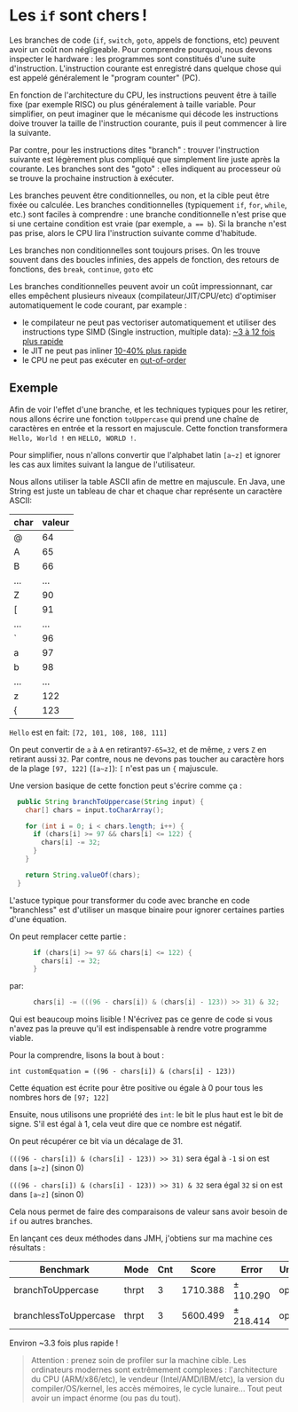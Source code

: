 # Les `if` sont chers !

Les branches de code (`if`, `switch`, `goto`, appels de fonctions, etc) peuvent avoir un coût non négligeable.
Pour comprendre pourquoi, nous devons inspecter le hardware : les programmes sont constitués d'une suite d'instruction. L'instruction courante est enregistré dans quelque chose qui est appelé généralement le "program counter" (PC).

En fonction de l'architecture du CPU, les instructions peuvent être à taille fixe (par exemple RISC) ou plus généralement à taille variable.
Pour simplifier, on peut imaginer que le mécanisme qui décode les instructions doive trouver la taille de l'instruction courante, puis il peut commencer à lire la suivante.

Par contre, pour les instructions dites "branch" : trouver l'instruction suivante est légèrement plus compliqué que simplement lire juste après la courante.
Les branches sont des "goto" : elles indiquent au processeur où se trouve la prochaine instruction à exécuter.

Les branches peuvent être conditionnelles, ou non, et la cible peut être fixée ou calculée.
Les branches conditionnelles (typiquement `if`, `for`, `while`, etc.) sont faciles à comprendre : une branche conditionnelle n'est prise que si une certaine condition est vraie (par exemple, `a == b`).
Si la branche n'est pas prise, alors le CPU lira l'instruction suivante comme d'habitude.

Les branches non conditionnelles sont toujours prises. On les trouve souvent dans des boucles infinies, des appels de fonction, des retours de fonctions, des `break`, `continue`, `goto` etc

Les branches conditionnelles peuvent avoir un coût impressionnant, car elles empêchent plusieurs niveaux (compilateur/JIT/CPU/etc) d'optimiser automatiquement le code courant, par example :
- le compilateur ne peut pas vectoriser automatiquement et utiliser des instructions type SIMD (Single instruction, multiple data): [~3 à 12 fois plus rapide](https://stackoverflow.blog/2020/07/08/improving-performance-with-simd-intrinsics-in-three-use-cases/)
- le JIT ne peut pas inliner [10-40% plus rapide](https://www.cs.cmu.edu/~745/papers/p134-ayers.pdf)
- le CPU ne peut pas exécuter en [out-of-order](https://en.wikipedia.org/wiki/Out-of-order_execution)

## Exemple

Afin de voir l'effet d'une branche, et les techniques typiques pour les retirer, nous allons écrire une fonction `toUppercase` qui prend
une chaîne de caractères en entrée et la ressort en majuscule.
Cette fonction transformera `Hello, World !` en `HELLO, WORLD !`.

Pour simplifier, nous n'allons convertir que l'alphabet latin `[a~z]` et ignorer les cas aux limites suivant la langue de l'utilisateur.

Nous allons utiliser la table ASCII afin de mettre en majuscule. En Java, une String est juste un tableau de char et chaque char représente un caractère ASCII:

| char | valeur|
|------|-------|
| @    | 64    |
| A    | 65    |
| B    | 66    |
| …    | …     |
| Z    | 90    |
| [    | 91    |
| …    | …     |
| `    | 96    |
| a    | 97    |
| b    | 98    |
| …    | …     |
| z    | 122   |
| {    | 123   |


`Hello` est en fait: `[72, 101, 108, 108, 111]`

On peut convertir de `a` à `A` en retirant`97-65=32`, et de même, `z` vers `Z` en retirant aussi `32`.
Par contre, nous ne devons pas toucher au caractère hors de la plage `[97, 122]` (`[a~z]`): `[` n'est pas un `{` majuscule.

Une version basique de cette fonction peut s'écrire comme ça :
```java
  public String branchToUppercase(String input) {
    char[] chars = input.toCharArray();

    for (int i = 0; i < chars.length; i++) {
      if (chars[i] >= 97 && chars[i] <= 122) {
        chars[i] -= 32;
      }
    }

    return String.valueOf(chars);
  }
```

L'astuce typique pour transformer du code avec branche en code "branchless" est d'utiliser un masque binaire pour ignorer certaines parties d'une équation.

On peut remplacer cette partie :
```java
      if (chars[i] >= 97 && chars[i] <= 122) {
        chars[i] -= 32;
      }
```

par:
```java
      chars[i] -= (((96 - chars[i]) & (chars[i] - 123)) >> 31) & 32;
```

Qui est beaucoup moins lisible ! N'écrivez pas ce genre de code si vous n'avez pas la preuve qu'il est indispensable à rendre votre programme viable.

Pour la comprendre, lisons la bout à bout :

`int customEquation = ((96 - chars[i]) & (chars[i] - 123))`

Cette équation est écrite pour être positive ou égale à 0 pour tous les nombres hors de `[97; 122]`

Ensuite, nous utilisons une propriété des `int`: le bit le plus haut est le bit de signe.
S'il est égal à 1, cela veut dire que ce nombre est négatif.

On peut récupérer ce bit via un décalage de 31.

`(((96 - chars[i]) & (chars[i] - 123)) >> 31)` sera égal à `-1` si on est dans `[a~z]` (sinon 0)

`(((96 - chars[i]) & (chars[i] - 123)) >> 31) & 32` sera égal `32` si on est dans `[a~z]` (sinon 0)

Cela nous permet de faire des comparaisons de valeur sans avoir besoin de `if` ou autres branches.

En lançant ces deux méthodes dans JMH, j'obtiens sur ma machine ces résultats :

| Benchmark             | Mode  | Cnt | Score    | Error     | Units |
|-----------------------|-------|-----|----------|-----------|-------|
| branchToUppercase     | thrpt | 3   | 1710.388 | ± 110.290 | ops/s |
| branchlessToUppercase | thrpt | 3   | 5600.499 | ± 218.414 | ops/s |

Environ ~3.3 fois plus rapide !

> Attention : prenez soin de profiler sur la machine cible. Les ordinateurs modernes sont extrêmement complexes : l'architecture du CPU (ARM/x86/etc), le vendeur (Intel/AMD/IBM/etc), la version du compiler/OS/kernel, les accès mémoires, le cycle lunaire... Tout peut avoir un impact énorme (ou pas du tout).
